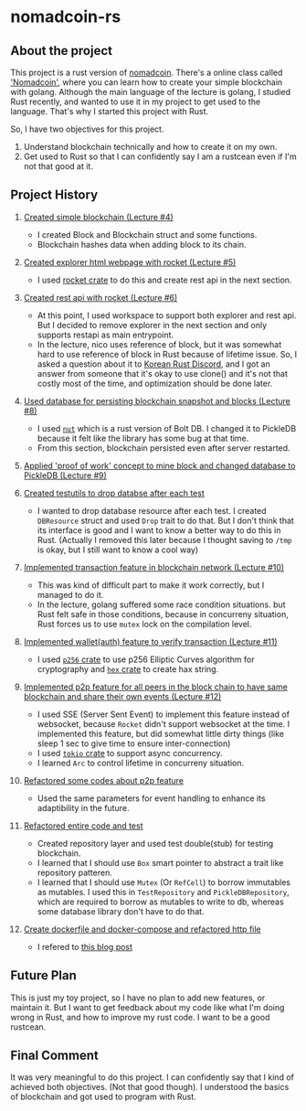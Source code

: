 # nomadcoin-rs

## About the project

This project is a rust version of [nomadcoin](https://github.com/nomadcoders/nomadcoin). There's a online class called ['Nomadcoin'](https://nomadcoders.co/nomadcoin/lobby), where you can learn how to create your simple blockchain with golang. Although the main language of the lecture is golang, I studied Rust recently, and wanted to use it in my project to get used to the language. That's why I started this project with Rust.

So, I have two objectives for this project.

1. Understand blockchain technically and how to create it on my own.
2. Get used to Rust so that I can confidently say I am a rustcean even if I'm not that good at it.

## Project History

1. [Created simple blockchain (Lecture #4)](https://github.com/sjquant/nomadcoin-rs/compare/sjquant:6c6becb...sjquant:a0fb70d)

   - I created Block and Blockchain struct and some functions.
   - Blockchain hashes data when adding block to its chain.

2. [Created explorer html webpage with rocket (Lecture #5)](https://github.com/sjquant/nomadcoin-rs/compare/sjquant:a0fb70d...sjquant:329e473)

   - I used [rocket crate](https://crates.io/crates/rocket) to do this and create rest api in the next section.

3. [Created rest api with rocket (Lecture #6)](https://github.com/sjquant/nomadcoin-rs/compare/sjquant:329e473...sjquant:058381f)

   - At this point, I used workspace to support both explorer and rest api. But I decided to remove explorer in the next section and only supports restapi as main entrypoint.
   - In the lecture, nico uses reference of block, but it was somewhat hard to use reference of block in Rust because of lifetime issue. So, I asked a question about it to [Korean Rust Discord](https://discord.gg/uqXGjEz), and I got an answer from someone that it's okay to use clone() and it's not that costly most of the time, and optimization should be done later.

4. [Used database for persisting blockchain snapshot and blocks (Lecture #8)](https://github.com/sjquant/nomadcoin-rs/compare/sjquant:8e50427...sjquant:9a334f8)

   - I used [`nut`](https://github.com/Reeywhaar/nut) which is a rust version of Bolt DB. I changed it to PickleDB because it felt like the library has some bug at that time.
   - From this section, blockchain persisted even after server restarted.

5. [Applied 'proof of work' concept to mine block and changed database to PickleDB (Lecture #9)](https://github.com/sjquant/nomadcoin-rs/compare/sjquant:fd01e2b...sjquant:c78457b)

6. [Created testutils to drop databse after each test](https://github.com/sjquant/nomadcoin-rs/compare/sjquant:c78457b...sjquant:66808f6)

   - I wanted to drop database resource after each test. I created `DBResource` struct and used `Drop` trait to do that. But I don't think that its interface is good and I want to know a better way to do this in Rust. (Actually I removed this later because I thought saving to `/tmp` is okay, but I still want to know a cool way)

7. [Implemented transaction feature in blockchain network (Lecture #10)](https://github.com/sjquant/nomadcoin-rs/compare/sjquant:66808f6...sjquant:d2e6ecc)

   - This was kind of difficult part to make it work correctly, but I managed to do it.
   - In the lecture, golang suffered some race condition situations. but Rust felt safe in those conditions, because in concurreny situation, Rust forces us to use `mutex` lock on the compilation level.

8. [Implemented wallet(auth) feature to verify transaction (Lecture #11)](https://github.com/sjquant/nomadcoin-rs/compare/sjquant:d2e6ecc...sjquant:b9a6452)

   - I used [`p256` crate](https://crates.io/crates/p256) to use p256 Elliptic Curves algorithm for cryptography and [`hex` crate](https://crates.io/crates/hex) to create hax string.

9. [Implemented p2p feature for all peers in the block chain to have same blockchain and share their own events (Lecture #12)](https://github.com/sjquant/nomadcoin-rs/compare/sjquant:b9a6452...sjquant:3c49f2e)

   - I used SSE (Server Sent Event) to implement this feature instead of websocket, because `Rocket` didn't support websocket at the time. I implemented this feature, but did somewhat little dirty things (like sleep 1 sec to give time to ensure inter-connection)
   - I used [`tokio` crate](https://crates.io/crates/tokio) to support async concurrency.
   - I learned `Arc` to control lifetime in concurreny situation.

10. [Refactored some codes about p2p feature](https://github.com/sjquant/nomadcoin-rs/compare/sjquant:3c49f2e...sjquant:2253846)

    - Used the same parameters for event handling to enhance its adaptibility in the future.

11. [Refactored entire code and test](https://github.com/sjquant/nomadcoin-rs/compare/sjquant:2253846...sjquant:2702dc3)

    - Created repository layer and used test double(stub) for testing blockchain.
    - I learned that I should use `Box` smart pointer to abstract a trait like repository patteren.
    - I learned that I should use `Mutex` (Or `RefCell`) to borrow immutables as mutables. I used this in `TestRepository` and `PickleDBRepository`, which are required to borrow as mutables to write to db, whereas some database library don't have to do that.

12. [Create dockerfile and docker-compose and refactored http file](https://github.com/sjquant/nomadcoin-rs/compare/sjquant:2702dc3...sjquant:ac3501b)

    - I refered to [this blog post](https://dev.to/rogertorres/first-steps-with-docker-rust-30oi)

## Future Plan

This is just my toy project, so I have no plan to add new features, or maintain it. But I want to get feedback about my code like what I'm doing wrong in Rust, and how to improve my rust code. I want to be a good rustcean.

## Final Comment

It was very meaningful to do this project. I can confidently say that I kind of achieved both objectives. (Not that good though). I understood the basics of blockchain and got used to program with Rust.
